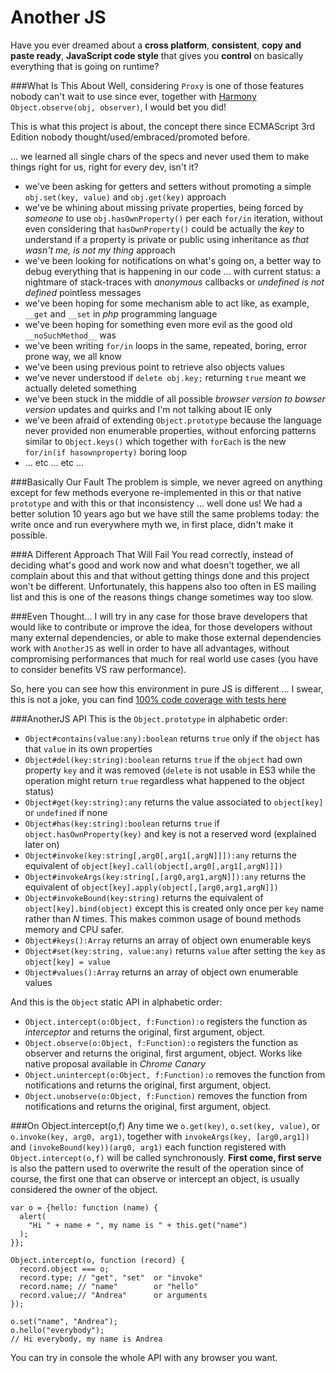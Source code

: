 Another JS
==========
Have you ever dreamed about a **cross platform**, **consistent**, **copy and paste ready**, **JavaScript code style** that gives you **control** on basically everything that is going on runtime?

###What Is This About
Well, considering `Proxy` is one of those features nobody can't wait to use since ever, together with [Harmony](http://wiki.ecmascript.org/doku.php?id=harmony:observe) `Object.observe(obj, observer)`, I would bet you did!

This is what this project is about, the concept there since ECMAScript 3rd Edition nobody thought/used/embraced/promoted before.

... we learned all single chars of the specs and never used them to make things right for us, right for every dev, isn't it?

  * we've been asking for getters and setters without promoting a simple `obj.set(key, value)` and `obj.get(key)` approach
  * we've be whining about missing private properties, being forced by *someone* to use `obj.hasOwnProperty()` per each `for/in` iteration, without even considering that `hasOwnProperty()` could be actually the *key* to understand if a property is private or public using inheritance as *that wasn't me, is not my thing* approach
  * we've been looking for notifications on what's going on, a better way to debug everything that is happening in our code ... with current status: a nightmare of stack-traces with *anonymous* callbacks or *undefined is not defined* pointless messages
  * we've been hoping for some mechanism able to act like, as example, `__get` and `__set` in *php* programming language
  * we've been hoping for something even more evil as the good old `__noSuchMethod__` was
  * we've been writing `for/in` loops in the same, repeated, boring, error prone way, we all know
  * we've been using previous point to retrieve also objects values
  * we've never understood if `delete obj.key;` returning `true` meant we actually deleted something
  * we've been stuck in the middle of all possible *browser version to bowser version* updates and quirks and I'm not talking about IE only
  * we've been afraid of extending `Object.prototype` because the language never provided non enumerable properties, without enforcing patterns similar to `Object.keys()` which together with `forEach` is the new `for/in(if hasownproperty)` boring loop
  * ... etc ... etc ...

###Basically Our Fault
The problem is simple, we never agreed on anything except for few methods everyone re-implemented in this or that native `prototype` and with this or that inconsistency ... well done us!
We had a better solution 10 years ago but we have still the same problems today: the write once and run everywhere myth we, in first place, didn't make it possible.

###A Different Approach That Will Fail
You read correctly, instead of deciding what's good and work now and what doesn't together, we all complain about this and that without getting things done and this project won't be different.
Unfortunately, this happens also too often in ES mailing list and this is one of the reasons things change sometimes way too slow.

###Even Thought...
I will try in any case for those brave developers that would like to contribute or improve the idea, for those developers without many external dependencies, or able to make those external dependencies work with `AnotherJS` as well in order to have all advantages, without compromising performances that much for real world use cases (you have to consider benefits VS raw performance).

So, here you can see how this environment in pure JS is different ... I swear, this is not a joke, you can find [100% code coverage with tests here](https://github.com/WebReflection/another-js/blob/master/test/Object.js)

###AnotherJS API
This is the `Object.prototype` in alphabetic order:

  * `Object#contains(value:any):boolean` returns `true` only if the `object` has that `value` in its own properties
  * `Object#del(key:string):boolean` returns `true` if the `object` had own property `key` and it was removed (`delete` is not usable in ES3 while the operation might return `true` regardless what happened to the object status)
  * `Object#get(key:string):any` returns the value associated to `object[key]` or `undefined` if none
  * `Object#has(key:string):boolean` returns `true` if `object.hasOwnProperty(key)` and key is not a reserved word (explained later on)
  * `Object#invoke(key:string[,arg0[,arg1[,argN]]]):any` returns the equivalent of `object[key].call(object[,arg0[,arg1[,argN]]])`
  * `Object#invokeArgs(key:string[,[arg0,arg1,argN]]):any` returns the equivalent of `object[key].apply(object[,[arg0,arg1,argN]])`
  * `Object#invokeBound(key:string)` returns the equivalent of `object[key].bind(object)` except this is created only once per `key` name rather than *N* times. This makes common usage of bound methods memory and CPU safer.
  * `Object#keys():Array` returns an array of object own enumerable keys
  * `Object#set(key:string, value:any)` returns `value` after setting the `key` as `object[key] = value`
  * `Object#values():Array` returns an array of object own enumerable values

And this is the `Object` static API in alphabetic order:

  * `Object.intercept(o:Object, f:Function):o` registers the function as *interceptor* and returns the original, first argument, object.
  * `Object.observe(o:Object, f:Function):o` registers the function as observer and returns the original, first argument, object. Works like native proposal available in *Chrome Canary*
  * `Object.unintercept(o:Object, f:Function):o` removes the function from notifications and returns the original, first argument, object.
  * `Object.unobserve(o:Object, f:Function)` removes the function from notifications and returns the original, first argument, object.

###On Object.intercept(o,f)
Any time we `o.get(key)`, `o.set(key, value)`, or `o.invoke(key, arg0, arg1)`, together with `invokeArgs(key, [arg0,arg1])` and `(invokeBound(key))(arg0, arg1)` each function registered with `Object.intercept(o,f)` will be called synchronously.
**First come, first serve** is also the pattern used to overwrite the result of the operation since of course, the first one that can observe or intercept an object, is usually considered the owner of the object.

    var o = {hello: function (name) {
      alert(
        "Hi " + name + ", my name is " + this.get("name")
      );
    }};

    Object.intercept(o, function (record) {
      record.object === o;
      record.type; // "get", "set"  or "invoke"
      record.name; // "name"        or "hello"
      record.value;// "Andrea"      or arguments
    });

    o.set("name", "Andrea");
    o.hello("everybody");
    // Hi everybody, my name is Andrea

You can try in console the whole API with any browser you want.